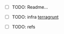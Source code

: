 - [ ] TODO: Readme...
- [ ] TODO: infra [terragrunt](https://terragrunt.gruntwork.io/)
- [ ] TODO: refs


